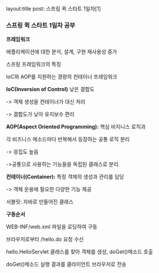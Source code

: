 layout:title
post: 스프링 퀵 스타트 1일차[1]

### 스프링 퀵 스타트 1일차 공부

**프레임워크**

애플리케이션에 대한 분석, 설계, 구현 재사용성 증가

스프링 프레임워크의 특징

IoC와 AOP를 지원하는 경량의 컨테이너 프레임워크

**IoC(Inversion of Control)** 낮은 결합도

-> 객체 생성을 컨테이너가 대신 처리

-> 결합도가 낮아 유지보수 편리

**AOP(Aspect Oriented Programming):** 핵심 비지니스 로직과

각 비즈니스 메소드마다 반복해서 등장하는 공통 로직 분리

-> 응집도 높음

->공통으로 사용하는 기능들을 독립된 클래스로 분리

**컨테이너(Container):** 특정 객체의 생성과 관리를 담당

-> 객체 운용에 필요한 다양한 기능 제공

서블릿: 자바로 만들어진 클래스

**구동순서**

WEB-INF/web.xml 파일을 로딩하여 구동

브라우저로부터 /hello.do 요청 수신

hello.HelloServlet 클래스를 찾아 객체를 생성, doGet()메소드 호출

doGet()메소드 실행 결과를 클라이언트 브라우저로 전송